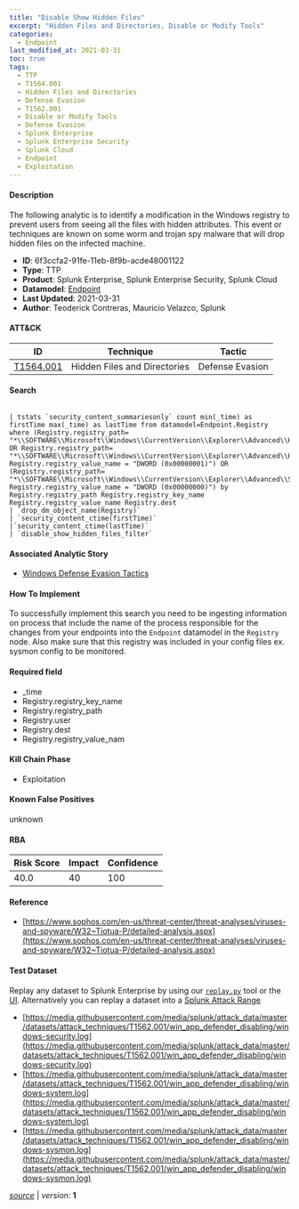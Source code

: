 ```yaml
---
title: "Disable Show Hidden Files"
excerpt: "Hidden Files and Directories, Disable or Modify Tools"
categories:
  - Endpoint
last_modified_at: 2021-03-31
toc: true
tags:
  - TTP
  - T1564.001
  - Hidden Files and Directories
  - Defense Evasion
  - T1562.001
  - Disable or Modify Tools
  - Defense Evasion
  - Splunk Enterprise
  - Splunk Enterprise Security
  - Splunk Cloud
  - Endpoint
  - Exploitation
---
```




#### Description

The following analytic is to identify a modification in the Windows registry to prevent users from seeing all the files with hidden attributes. This event or techniques are known on some worm and trojan spy malware that will drop hidden files on the infected machine.

- **ID**: 6f3ccfa2-91fe-11eb-8f9b-acde48001122
- **Type**: TTP
- **Product**: Splunk Enterprise, Splunk Enterprise Security, Splunk Cloud
- **Datamodel**: [Endpoint](https://docs.splunk.com/Documentation/CIM/latest/User/Endpoint)
- **Last Updated**: 2021-03-31
- **Author**: Teoderick Contreras, Mauricio Velazco, Splunk


#### ATT&CK

| ID          | Technique   | Tactic       |
| ----------- | ----------- |--------------|
| [T1564.001](https://attack.mitre.org/techniques/T1564/001/) | Hidden Files and Directories | Defense Evasion || [T1562.001](https://attack.mitre.org/techniques/T1562/001/) | Disable or Modify Tools | Defense Evasion |


#### Search

```

| tstats `security_content_summariesonly` count min(_time) as firstTime max(_time) as lastTime from datamodel=Endpoint.Registry where (Registry.registry_path= "*\\SOFTWARE\\Microsoft\\Windows\\CurrentVersion\\Explorer\\Advanced\\Hidden" OR Registry.registry_path= "*\\SOFTWARE\\Microsoft\\Windows\\CurrentVersion\\Explorer\\Advanced\\HideFileExt" Registry.registry_value_name = "DWORD (0x00000001)") OR (Registry.registry_path= "*\\SOFTWARE\\Microsoft\\Windows\\CurrentVersion\\Explorer\\Advanced\\ShowSuperHidden" Registry.registry_value_name = "DWORD (0x00000000)") by Registry.registry_path Registry.registry_key_name Registry.registry_value_name Registry.dest 
| `drop_dm_object_name(Registry)` 
| `security_content_ctime(firstTime)` 
|`security_content_ctime(lastTime)` 
| `disable_show_hidden_files_filter`
```

#### Associated Analytic Story
* [Windows Defense Evasion Tactics](/stories/windows_defense_evasion_tactics)


#### How To Implement
To successfully implement this search you need to be ingesting information on process that include the name of the process responsible for the changes from your endpoints into the `Endpoint` datamodel in the `Registry` node. Also make sure that this registry was included in your config files ex. sysmon config to be monitored.

#### Required field
* _time
* Registry.registry_key_name
* Registry.registry_path
* Registry.user
* Registry.dest
* Registry.registry_value_nam


#### Kill Chain Phase
* Exploitation


#### Known False Positives
unknown



#### RBA

| Risk Score  | Impact      | Confidence   |
| ----------- | ----------- |--------------|
| 40.0 | 40 | 100 |



#### Reference

* [https://www.sophos.com/en-us/threat-center/threat-analyses/viruses-and-spyware/W32~Tiotua-P/detailed-analysis.aspx](https://www.sophos.com/en-us/threat-center/threat-analyses/viruses-and-spyware/W32~Tiotua-P/detailed-analysis.aspx)



#### Test Dataset
Replay any dataset to Splunk Enterprise by using our [`replay.py`](https://github.com/splunk/attack_data#using-replaypy) tool or the [UI](https://github.com/splunk/attack_data#using-ui).
Alternatively you can replay a dataset into a [Splunk Attack Range](https://github.com/splunk/attack_range#replay-dumps-into-attack-range-splunk-server)

* [https://media.githubusercontent.com/media/splunk/attack_data/master/datasets/attack_techniques/T1562.001/win_app_defender_disabling/windows-security.log](https://media.githubusercontent.com/media/splunk/attack_data/master/datasets/attack_techniques/T1562.001/win_app_defender_disabling/windows-security.log)
* [https://media.githubusercontent.com/media/splunk/attack_data/master/datasets/attack_techniques/T1562.001/win_app_defender_disabling/windows-system.log](https://media.githubusercontent.com/media/splunk/attack_data/master/datasets/attack_techniques/T1562.001/win_app_defender_disabling/windows-system.log)
* [https://media.githubusercontent.com/media/splunk/attack_data/master/datasets/attack_techniques/T1562.001/win_app_defender_disabling/windows-sysmon.log](https://media.githubusercontent.com/media/splunk/attack_data/master/datasets/attack_techniques/T1562.001/win_app_defender_disabling/windows-sysmon.log)


[_source_](https://github.com/splunk/security_content/tree/develop/detections/endpoint/disable_show_hidden_files.yml) | _version_: **1**